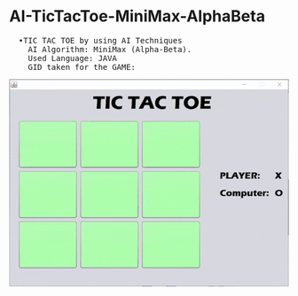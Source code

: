 # AI-TicTacToe-MiniMax-AlphaBeta

<pre>
  •TIC TAC TOE by using AI Techniques
    AI Algorithm: MiniMax (Alpha-Beta).
    Used Language: JAVA
    GID taken for the GAME:
</pre>
![](TICTACTOE.gif)


